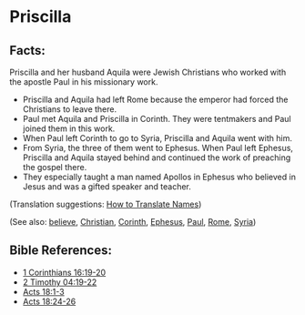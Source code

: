 # Priscilla #

## Facts: ##

Priscilla and her husband Aquila were Jewish Christians who worked with the apostle Paul in his missionary work.

* Priscilla and Aquila had left Rome because the emperor had forced the Christians to leave there.
* Paul met Aquila and Priscilla in Corinth. They were tentmakers and Paul joined them in this work.
* When Paul left Corinth to go to Syria, Priscilla and Aquila went with him.
* From Syria, the three of them went to Ephesus. When Paul left Ephesus, Priscilla and Aquila stayed behind and continued the work of preaching the gospel there.
* They especially taught a man named Apollos in Ephesus who believed in Jesus and was a gifted speaker and teacher.

(Translation suggestions: [How to Translate Names](en/ta-vol1/translate/man/translate-names))

(See also: [believe](../kt/believe.md), [Christian](../kt/christian.md), [Corinth](../other/corinth.md), [Ephesus](../other/ephesus.md), [Paul](../other/paul.md), [Rome](../other/rome.md), [Syria](../other/syria.md))

## Bible References: ##

* [1 Corinthians 16:19-20](en/tn/1co/help/16/19)
* [2 Timothy 04:19-22](en/tn/2ti/help/04/19)
* [Acts 18:1-3](en/tn/act/help/18/01)
* [Acts 18:24-26](en/tn/act/help/18/24)